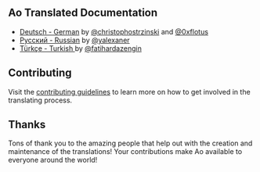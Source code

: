 ## Ao Translated Documentation

- [Deutsch - German](https://github.com/klaussinani/ao/blob/master/docs/i18n/readme.GER.md) by [@christophostrzinski](https://github.com/christophostrzinski) and [@0xflotus](https://github.com/0xflotus)
- [Русский - Russian](https://github.com/klaussinani/ao/blob/master/docs/i18n/readme.RUS.md) by [@yalexaner](https://github.com/yalexaner)
- [Türkçe - Turkish ](https://github.com/klaussinani/ao/blob/master/docs/i18n/readme.TR.md) by [@fatihardazengin](https://github.com/fatihardazengin)


## Contributing

Visit the [contributing guidelines](https://github.com/klaussinani/ao/blob/master/contributing.md#translating-documentation) to learn more on how to get involved in the translating process.

## Thanks

Tons of thank you to the amazing people that help out with the creation and maintenance of the translations! Your contributions make Ao available to everyone around the world!
